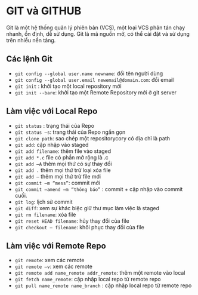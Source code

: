 # GIT và GITHUB
Git là một hệ thống quản lý phiên bản (VCS), một loại VCS phân tán chạy nhanh, ổn định, dễ sử dụng. Git là mã nguồn mở, có thể cài đặt và sử dụng trên nhiều nền tảng.
## Các lệnh Git
* `git config --global user.name newname`: đổi tên người dùng
* `git config --global user.email newemail@domain.com`: đổi email
* `git init` : khởi tạo một local repository mới
* `git init --bare`: khởi tạo một Remote Repository mới ở git server
## Làm việc với Local Repo
* `git status` : trạng thái của Repo
* `git status –s`: trang thái của Repo ngắn gọn
* `git clone path`: sao chép một repositorycory có địa chỉ là path
* `git add`: cập nhập vào staged
* `git add filename`: thêm file vào staged
* `git add *.c` file có phần mở rộng là .c
* `git add –A` thêm mọi thứ có sự thay đổi
* `git add .` thêm mọi thứ trừ loại xóa file
* `git add –` thêm mọi thứ trừ file mới
* `git commit –m “mess”`: commit mới
* `git commit –amend –m “thông báo”` : commit + cập nhập vào commit cuối.
* `git log`: lịch sử commit
* `git diff`: xem sự khác biệc giữ thư mục làm việc là staged
* `git rm filename`: xóa file
* `git reset HEAD filename`: hủy thay đổi của file
* `git checkout – filename`: khôi phục thay đổi của file
## Làm việc với Remote Repo
* `git remote`: xem các remote
* `git remote –v`: xem các remote
* `git remote add name_remote addr_remote`: thêm một remote vào local
* `git fetch name_remote`: cập nhập local repo từ remote repo
* `git pull name_remote name_branch` : cập nhập local repo từ remote repo
